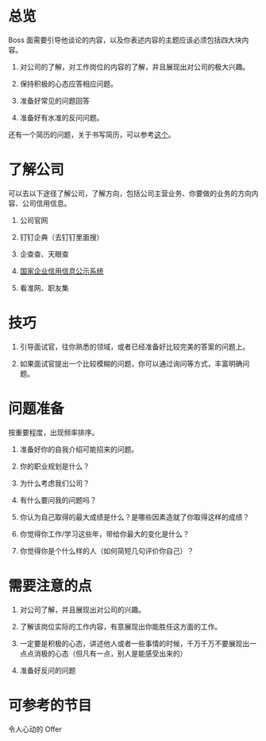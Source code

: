 # 总览

Boss 面需要引导他谈论的内容，以及你表述内容的主题应该必须包括四大块内容。

1. 对公司的了解，对工作岗位的内容的了解，并且展现出对公司的极大兴趣。
    
2. 保持积极的心态应答相应问题。
    
3. 准备好常见的问题回答
    
4. 准备好有水准的反问问题。
    

还有一个简历的问题，关于书写简历，可以参考[这个](https://github.com/young1lin/notes/blob/master/Prepare%20for%20Interview/Java_%E5%B7%A5%E7%A8%8B%E5%B8%88_%E5%BC%A0%E4%B8%89_zh.md)。

# 了解公司

可以去以下途径了解公司，了解方向，包括公司主营业务、你要做的业务的方向内容、公司信用信息。

1. 公司官网
    
2. 钉钉企典（去钉钉里面搜）
    
3. 企查查、天眼查
    
4. [国家企业信用信息公示系统](https://zj.gsxt.gov.cn/index.html)
    
5. 看准网、职友集
    

# 技巧

1. 引导面试官，往你熟悉的领域，或者已经准备好比较完美的答案的问题上。
    
2. 如果面试官提出一个比较模糊的问题，你可以通过询问等方式，丰富明确问题。
    

# 问题准备

按重要程度，出现频率排序。

1. 准备好你的自我介绍可能招来的问题。
    
2. 你的职业规划是什么？
    
3. 为什么考虑我们公司？
    
4. 有什么要问我的问题吗？
    
5. 你认为自己取得的最大成绩是什么？是哪些因素造就了你取得这样的成绩？
    
6. 你觉得你工作/学习这些年，带给你最大的变化是什么？
    
7. 你觉得你是个什么样的人（如何简短几句评价你自己）？
    

# 需要注意的点

1. 对公司了解，并且展现出对公司的兴趣。
    
2. 了解该岗位实际的工作内容，有意展现出你能胜任这方面的工作。
    
3. 一定要是积极的心态，讲述他人或者一些事情的时候，千万千万不要展现出一点点消极的心态（但凡有一点，别人是能感受出来的）
    
4. 准备好反问的问题
    

# 可参考的节目

令人心动的 Offer